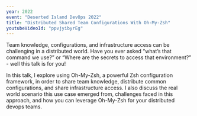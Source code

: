 ```yaml
---
year: 2022
event: "Deserted Island DevOps 2022"
title: "Distributed Shared Team Configurations With Oh-My-Zsh"
youtubeVideoId: "ppvjyibyrEg"
---
```


Team knowledge, configurations, and infrastructure access can be challenging in
a distributed world. Have you ever asked “what’s that command we use?” or “Where
are the secrets to access that environment?” - well this talk is for you!

In this talk, I explore using Oh-My-Zsh, a powerful Zsh configuration framework,
in order to share team knowledge, distribute common configurations, and share
infrastructure access. I also discuss the real world scenario this use case
emerged from, challenges faced in this approach, and how you can leverage
Oh-My-Zsh for your distributed devops teams.

